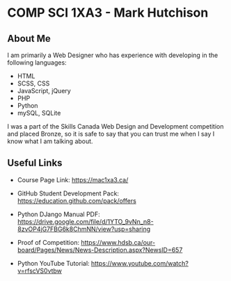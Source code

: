 # COMP SCI 1XA3 - Mark Hutchison

## About Me
I am primarily a Web Designer who has experience with developing in the following languages:

* HTML
* SCSS, CSS
* JavaScript, jQuery
* PHP
* Python
* mySQL, SQLite

I was a part of the Skills Canada Web Design and Development competition and placed Bronze, so it is safe to say that you can trust me when I say I know what I am talking about.

## Useful Links

* Course Page Link: https://mac1xa3.ca/

* GitHub Student Development Pack: https://education.github.com/pack/offers

* Python DJango Manual PDF: https://drive.google.com/file/d/1YTO_9vNn_n8-8zvOP4jG7FBG6k8ChmNN/view?usp=sharing

* Proof of Competition: https://www.hdsb.ca/our-board/Pages/News/News-Description.aspx?NewsID=657

* Python YouTube Tutorial: https://www.youtube.com/watch?v=rfscVS0vtbw
